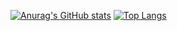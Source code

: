 [![Anurag's GitHub stats](https://github-readme-stats.vercel.app/api?username=ariel-logos)](https://github.com/anuraghazra/github-readme-stats)
[![Top Langs](https://github-readme-stats.vercel.app/api/top-langs/?username=ariel-logos)](https://github.com/anuraghazra/github-readme-stats)
